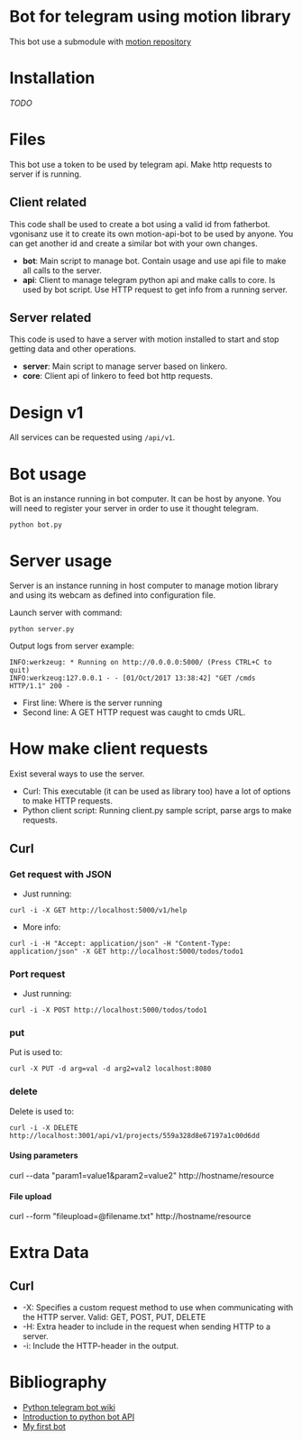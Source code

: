 # Bot for telegram using motion library

This bot use a submodule with [motion repository]()

# Installation

*TODO*

# Files

This bot use a token to be used by telegram api. Make http requests to server if is running.

## Client related

This code shall be used to create a bot using a valid id from fatherbot. vgonisanz use it to create its own motion-api-bot to be used by anyone.
You can get another id and create a similar bot with your own changes.

* **bot**: Main script to manage bot. Contain usage and use api file to make all calls to the server.
* **api**: Client to manage telegram python api and make calls to core. Is used by bot script. Use HTTP request to get info from a running server.

## Server related

This code is used to have a server with motion installed to start and stop getting data and other operations.

* **server**: Main script to manage server based on linkero.
* **core**: Client api of linkero to feed bot http requests.

# Design v1

All services can be requested using ```/api/v1```.

# Bot usage

Bot is an instance running in bot computer. It can be host by anyone. You will need to register your server in order to use it thought telegram.

```
python bot.py
```

# Server usage

Server is an instance running in host computer to manage motion library and using its webcam as defined into configuration file.

Launch server with command:

```
python server.py
```

Output logs from server example:
```
INFO:werkzeug: * Running on http://0.0.0.0:5000/ (Press CTRL+C to quit)
INFO:werkzeug:127.0.0.1 - - [01/Oct/2017 13:38:42] "GET /cmds HTTP/1.1" 200 -
```

* First line: Where is the server running
* Second line: A GET HTTP request was caught to cmds URL.

# How make client requests

Exist several ways to use the server.

* Curl: This executable (it can be used as library too) have a lot of options to make HTTP requests.
* Python client script: Running client.py sample script, parse args to make requests.

## Curl

### Get request with JSON

* Just running:
```
curl -i -X GET http://localhost:5000/v1/help
```
* More info:
```
curl -i -H "Accept: application/json" -H "Content-Type: application/json" -X GET http://localhost:5000/todos/todo1
```

### Port request

* Just running:
```
curl -i -X POST http://localhost:5000/todos/todo1
```

### put

Put is used to:
```
curl -X PUT -d arg=val -d arg2=val2 localhost:8080
```

### delete

Delete is used to:
```
curl -i -X DELETE http://localhost:3001/api/v1/projects/559a328d8e67197a1c00d6dd
```

#### Using parameters

curl --data "param1=value1&param2=value2" http://hostname/resource

#### File upload

curl --form "fileupload=@filename.txt" http://hostname/resource

# Extra Data

## Curl

* -X: Specifies a custom request method to use when communicating with the HTTP server. Valid: GET, POST, PUT, DELETE
* -H: Extra header to include in the request when sending HTTP to a server.
* -i: Include the HTTP-header in the output.

# Bibliography

* [Python telegram bot wiki](https://github.com/python-telegram-bot/python-telegram-bot/wiki)
* [Introduction to python bot API](https://github.com/python-telegram-bot/python-telegram-bot/wiki/Introduction-to-the-API)
* [My first bot](https://github.com/python-telegram-bot/python-telegram-bot/wiki/Extensions-%E2%80%93-Your-first-Bot)
